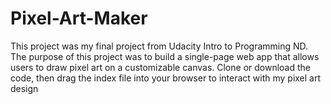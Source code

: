 # Pixel-Art-Maker
This project was my final project from Udacity Intro to Programming ND.
The purpose of this project was to build a single-page web app that allows users to draw pixel art on a customizable canvas.
Clone  or download the code,  then drag the index file into your browser to interact with my pixel art design
